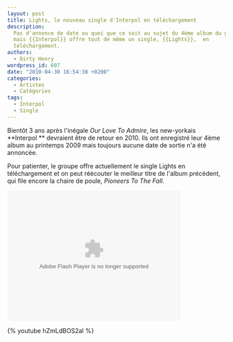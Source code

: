 ```yaml
---
layout: post
title: Lights, le nouveau single d'Interpol en téléchargement
description:
  Pas d'annonce de date ou quoi que ce soit au sujet du 4ème album du groupe,
  mais {{Interpol}} offre tout de même un single, {{Lights}},  en
  téléchargement.
authors:
  - Dirty Henry
wordpress_id: 607
date: "2010-04-30 16:54:38 +0200"
categories:
  - Artistes
  - Catégories
tags:
  - Interpol
  - Single
---
```


Bientôt 3 ans après l'inégale _Our Love To Admire_, les new-yorkais **Interpol
** devraient être de retour en 2010. Ils ont enregistré leur 4ème album au
printemps 2009 mais toujours aucune date de sortie n'a été annoncée.

Pour patienter, le groupe offre actuellement le single Lights en téléchargement
et on peut réécouter le meilleur titre de l'album précédent, qui file encore la
chaire de poule, _Pioneers To The Fall_.

<div class="topspin-widget topspin-widget-email-for-media">
  <object type="application/x-shockwave-flash" height="300" width="400" id="TSWidget21196" data="http://cdn.topspin.net/widgets/email2/swf/TSEmailMediaWidget.swf?timestamp=1272615966" bgColor="#000000">
    <param value="always" name="allowScriptAccess"/>
    <param name="allowfullscreen" value="true"/>
    <param name="quality" value="high"/>
    <param name="movie" value="http://cdn.topspin.net/widgets/email2/swf/TSEmailMediaWidget.swf?timestamp=1272615966"/>
    <param name="flashvars" value="highlightColor=0xffffff&theme=black&playMedia=true&widget_id=http://cdn.topspin.net/api/v1/artist/2240/email_for_media/21196?timestamp=1272414276"/>
  </object>
</div>




{% youtube hZmLdBOS2aI %}

